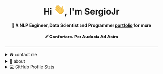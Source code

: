 <div align="center">
<h1 align="center">Hi <img width="35" src="https://github.com/1999AZZAR/1999AZZAR/blob/main/resources/img/waving.gif">, I'm SergioJr</h1>
<h4 align="center">🌱 A NLP Engineer, Data Scientist and Programmer <a href="https://portfolio-jet-chi-78.vercel.app/index.html" target="_blank">portfolio</a> for more</h4>
<h4>☄️ Confortare. Per Audacia Ad Astra</h4>
</div>

-----
<details>
  <summary>☎️ contact me</summary>
<div>
  <samp>
    <h2 align="center">you can reach me by:</h2>
    <p align="center">
      <br/>
      <a href="https://www.linkedin.com/in/sergio-de-moura-silva-junior-5326b1216/" target="blank"><img align="center"
         src="https://img.shields.io/badge/linkedin-%231DA1F2.svg?style=for-the-badge&logo=linkedin&logoColor=white"
         alt="azzar" height="30"/></a>
      <a href="mailto:sergiojunior.dms@gmail.com" target="blank"><img align="center"
         src="https://img.shields.io/badge/gmail-EA4335.svg?style=for-the-badge&logo=gmail&logoColor=white"
         alt="azzar" height="30"/></a>
    </p>
  <p align="center">
      <a href="https://www.instagram.com/sergiojr.dms/" target="blank"><img align="center"
         src="https://img.shields.io/badge/instagram-%23E4405F.svg?style=for-the-badge&logo=Instagram&logoColor=white"
         alt="azzar" height="30"/></a>
      <br>
    </p>
  </samp>
</div>
</details>

<details>
  <summary>🧮 about</summary>
<div>
<samp>
<h2 align="center">About Me</h2>
 <p align="center">
   <p>- I am a Natural Language Processing (NLP) Engineer with a degree in Master Professional in Hardware from Microlins College and Informatics for Internet from ETEC Centro Paula Souza, where I achieved outstanding performance. During my studies, I had the opportunity to apply leadership, group and project management, communication, and teaching skills while sharing my programming knowledge with my classmates. In addition to my academic background, I pursued additional knowledge in NLP, programming, and Data Science through self-learning and courses.
I am committed to contributing to the advancement of these fields and readily open to new opportunities that allow me to develop my potential.</p>

<p>- <strong>Key Skills:</strong></p>
<ul>
  <p>✓ Strong skills in Natural Language Processing (Text Preprocessing, NER, sentiment analysis, text summarization, text classification, text generation, LSTMs, GRU, probabilistic and vector models, etc.)</p>
  <p>✓ Chatbots (Rasa, Blip)</p>
  <p>✓ Machine Learning (Classification, clustering, regression, association rules, evaluation metrics, etc.)</p>
  <p>✓ General knowledge of Data Science (Data visualization, exploratory data analysis, statistics, linear and logistic regressions, time series, project management, storytelling, SQL databases)</p>
  <p>✓ Deep Learning focused on NLP (Neural Networks, ANN, CNN, RNN, embeddings)</p>
  <p>✓ Programming languages: Python, Java, JavaScript, C#, and Dart</p>
  <p>✓ Intermediate English proficiency</p>
</ul>

<p>- <strong>Other Skills:</strong></p>
<ul>
  <li>✓ Leadership</li>
  <li>✓ Team and project management</li>
  <li>✓ Communication and teaching</li>
  <li>✓ Teamwork and proactivity</li>
  <li>✓ Independent, problem solver, ideator</li>
  <li>✓ Resilience</li>
  <li>✓ Self-taught</li>
  <li>✓ Networking and computer maintenance</li>
</ul>

<p>- <strong>Hobbies:</strong></p>
<ul>
  <li>Urban Photography</li>
  <li>Astronomy and Astrophysics</li>
</ul>

<p>- I am committed to contributing to challenges in the field of Natural Language Processing, Data Science, and Programming, and I am open to new opportunities that allow me to apply my knowledge and skills. Feel free to contact me to learn more about my experiences and how I can add value to your company.</p>
  </p>
 </samp>
</div>
</details>
  
<details> 
  <summary>💻 GitHub Profile Stats</summary>
  <div>
  <samp>
    <h2 align="center"> Github stats </h2>
      <br/>
    <details open>
  <summary><h3>Languages</h3></summary>
            <p align="center">
        <a href="https://github.com/DevSakazaki">
          <img src="https://github-readme-stats.vercel.app/api/top-langs/?username=DevSakazaki&langs_count=6&theme=gruvbox&layout=compact&hide_border=true"
          alt="SergioJr :: overall Top Langs " /></a>
      </p>
        <p align="center">
          <a href="https://github.com/DevSakazaki">
          <img width="45%" src="https://github-profile-summary-cards.vercel.app/api/cards/repos-per-language?username=DevSakazaki&theme=gruvbox&layout=compact&hide_border=true"
          alt="SergioJr :: Top Langs by repo" />
          <img width="45%" src="https://github-profile-summary-cards.vercel.app/api/cards/most-commit-language?username=DevSakazaki&theme=gruvbox&layout=compact&hide_border=true"
          alt="SergioJr :: Top Langs by commit" />
          </a>
        </p>
</details>
    <details open>
  <summary><h3>stats</h3></summary>
        <p align="center">
          <a href="https://github.com/DevSakazaki">
          <img width="49.5%" src="https://github-readme-stats.vercel.app/api?username=DevSakazaki&show_icons=true&theme=gruvbox&hide_border=true" />
          <img width="49.5%" src="https://github-readme-streak-stats.herokuapp.com/?user=1999AZZAR&theme=gruvbox&hide_border=true" />
          </a>
       </p>
     <br>
     </samp>
  </div>    
</details>
